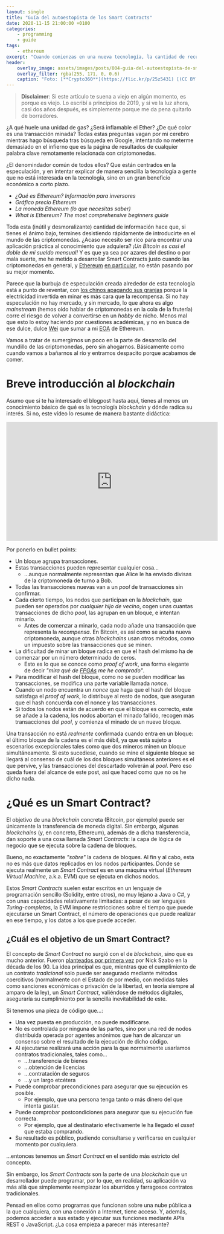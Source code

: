 ```yaml
---
layout: single
title: "Guía del autoestopista de los Smart Contracts"
date: 2020-11-15 21:00:00 +0100
categories:
    - programming
    - guide
tags:
    - ethereum
excerpt: "Cuando comienzas en una nueva tecnología, la cantidad de recursos puede ser abrumadora. ESTO es lo básico para probar Solidity, los Smart Contracts de Ethereum Blockchain."
header:
    overlay_image: assets/images/posts/004-guia-del-autoestopista-de-smart-contracts/header.jpg
    overlay_filter: rgba(255, 171, 0, 0.6)
    caption: "Foto: [**Crypto360**](https://flic.kr/p/25z5431) [(CC BY 2.0)](https://creativecommons.org/licenses/by/2.0/)"
---
```

> **Disclaimer**: Si este artículo te suena a viejo en algún momento, es porque
> es viejo. Lo escribí a principios de 2019, y si ve la luz ahora, casi dos años
> después, es simplemente porque me da pena quitarlo de borradores.

¿A qué huele una unidad de gas? ¿Será inflamable el Ether? ¿De qué color es una
transacción minada? Todas estas preguntas vagan por mi cerebro mientras hago
búsqueda tras búsqueda en Google, intentando no meterme demasiado en el infierno
que es la página de resultados de cualquier palabra clave remotamente
relacionada con criptomonedas.

¿El denomindador común de todos ellos? Que están centrados en la especulación, y
en intentar explicar de manera sencilla la tecnología a gente que no está
interesada en la tecnología, sino en un gran beneficio económico a corto plazo.

* _¿Qué es Ethereum? Información para inversores_  
* _Gráfico precio Ethereum_  
* _La moneda Ethereum (lo que necesitas saber)_  
* _What is Ethereum? The most comprehensive beginners guide_

Toda esta (inútil y desmoralizante) cantidad de información hace que, si tienes
el ánimo bajo, termines desistiendo rápidamente de introducirte en el mundo de
las criptomonedas. ¿Acaso necesito ser rico para encontrar una aplicación
práctica al conocimiento que adquiera? _¡Un Bitcoin es casi el doble de mi
sueldo mensual!_ Y es que ya sea por azares del destino o por mala suerte, me he
metido a desarrollar Smart Contracts justo cuando las criptomonedas en general,
y [Ethereum](https://www.thestreet.com/investing/bitcoin/attack-against-ethereum-classic-14832327)
[en particular](https://www.investopedia.com/news/hackers-use-unsafe-clients-steal-20m-ether/),
no están pasando por su mejor momento.

Parece que la burbuja de especulación creada alrededor de esta tecnología está a
punto de reventar, con [los chinos apagando sus granjas](https://www.coindesk.com/600k-bitcoin-miners-shut-down-in-last-2-weeks-f2pool-founder-estimates)
porque la electricidad invertida en minar es más cara que la recompensa. Si no
hay especulación no hay mercado, y sin mercado, lo que ahora es algo
_mainstream_ (hemos oído hablar de criptomonedas en la cola de la frutería)
corre el riesgo de volver a convertirse en un _hobby_ de nicho. Menos mal que
esto lo estoy haciendo por cuestiones académicas, y no en busca de ese dulce,
dulce [Wei](https://forum.ethereum.org/discussion/304/what-is-wei) que sumar a
mi [EOA](https://ethereum.stackexchange.com/questions/5828/what-is-an-eoa-account)
de Ethereum.

Vamos a tratar de sumergirnos un poco en la parte de desarrollo del mundillo de
las criptomonedas, pero sin ahogarnos. Básicamente como cuando vamos a bañarnos
al río y entramos despacito porque acabamos de comer.

# Breve introducción al _blockchain_

Asumo que si te ha interesado el blogpost hasta aquí, tienes al menos un
conocimiento básico de qué es la tecnología _blockchain_ y dónde radica su
interés. Si no, este vídeo lo resume de manera bastante didáctica:

<iframe width="560" height="315" src="https://www.youtube.com/embed/SSo_EIwHSd4" frameborder="0" allow="accelerometer; autoplay; encrypted-media; gyroscope; picture-in-picture" allowfullscreen></iframe>

Por ponerlo en bullet points:

* Un bloque agrupa transacciones.
* Estas transacciones pueden representar cualquier cosa...
  * ...aunque normalmente representan que Alice le ha enviado divisas de la
    criptomoneda de turno a Bob.
* Todas las transacciones nuevas van a un _pool_ de transacciones sin confirmar.
* Cada cierto tiempo, los nodos que participan en la _blockchain_, que pueden
  ser operados por _cualquier hijo de vecino_, cogen unas cuantas transacciones
  de dicho _pool_, las agrupan en un bloque, e intentan minarlo.
  * Antes de comenzar a minarlo, cada nodo añade una transacción que representa
    la _recompensa_. En Bitcoin, es así como se acuña nueva criptomoneda, aunque
    otras _blockchains_ usan otros métodos, como un impuesto sobre las
    transacciones que se minen.
* La dificultad de minar un bloque radica en que el hash del mismo ha de
  comenzar por un número determinado de ceros.
  * Esto es lo que se conoce como _proof of work_, una forma elegante de decir
    _"mira qué de [FPGAs](https://en.wikipedia.org/wiki/Field-programmable_gate_array)
    me he comprado"_.
* Para modificar el hash del bloque, como no se pueden modificar las
  transacciones, se modifica una parte variable llamada _nonce_.
* Cuando un nodo encuentra un _nonce_ que haga que el hash del bloque satisfaga
  el _proof of work_, lo distribuye al resto de nodos, que aseguran que el hash
  concuerda con el nonce y las transacciones.
* Si todos los nodos están de acuerdo en que el bloque es correcto, este se
  añade a la cadena, los nodos abortan el minado fallido, recogen más
  transacciones del _pool_, y comienza el minado de un nuevo bloque.

Una transacción no está _realmente_ confirmada cuando entra en un bloque: el
último bloque de la cadena es el más débil, ya que está sujeto a escenarios
excepcionales tales como que dos mineros minen un bloque simultáneamente. Si
esto sucediese, cuando se mine el siguiente bloque se llegará al consenso de
cuál de los dos bloques simultáneos anteriores es el que pervive, y las
transacciones del descartado volverán al _pool_. Pero eso queda fuera del
alcance de este post, así que haced como que no os he dicho nada.

# ¿Qué es un Smart Contract?

El objetivo de una _blockchain_ concreta (Bitcoin, por ejemplo) puede ser
únicamente la transferencia de moneda digital. Sin embargo, algunas
_blockchains_ (y, en concreto, Ethereum), además de a dicha transferencia, dan
soporte a una cosa llamada _Smart Contracts_: la capa de lógica de negocio que
se ejecuta sobre la cadena de bloques.

Bueno, no exactamente _"sobre"_ la cadena de bloques. Al fin y al cabo, esta no
es más que datos replicados en los nodos participantes. Donde se ejecuta
realmente un _Smart Contract_ es en una máquina virtual (_Ethereum Virtual
Machine_, a.k.a. EVM) que se ejecuta en dichos nodos.

Estos _Smart Contracts_ suelen estar escritos en un lenguaje de programación
sencillo (Solidity, entre otros), no muy lejano a Java o C#, y con unas
capacidades relativamente limitadas: a pesar de ser lenguajes
_Turing-completos_, la EVM impone restricciones sobre el tiempo que puede
ejecutarse un Smart Contract, el número de operaciones que puede realizar en ese
tiempo, y los datos a los que puede acceder.

## ¿Cuál es el objetivo de un Smart Contract?

El concepto de _Smart Contract_ no surgió con el de _blockchain_, sino que es
mucho anterior. Fueron [planteados por primera vez](https://firstmonday.org/ojs/index.php/fm/article/view/548/469) por Nick Szabo en la década de los 90. La idea principal es que, mientras que el
cumplimiento de un contrato _tradicional_ solo puede ser asegurado mediante
métodos coercitivos (normalmente con el Estado de por medio, con medidas tales
como sanciones económicas o privación de la libertad, en teoría siempre al
amparo de la ley), un _Smart Contract_, valiéndose de métodos digitales,
aseguraría su cumplimiento por la sencilla inevitabilidad de este.

Si tenemos una pieza de código que...:

* Una vez puesta en producción, no puede modificarse.
* No es controlada por ninguna de las partes, sino por una red de nodos
  distribuida operada por agentes anónimos que han de alcanzar un consenso sobre
  el resultado de la ejecución de dicho código.
* Al ejecutarse realizará una acción para la que normalmente usaríamos contratos
  tradicionales, tales como...
  * ...transferencia de bienes
  * ...obtención de licencias
  * ...contratación de seguros
  * ...y un largo etcétera
* Puede comprobar precondiciones para asegurar que su ejecución es posible.
  * Por ejemplo, que una persona tenga tanto o más dinero del que intenta
    gastar.
* Puede comprobar postcondiciones para asegurar que su ejecución fue correcta.
  * Por ejemplo, que al destinatario efectivamente le ha llegado el _asset_ que
    estaba comprando.
* Su resultado es público, pudiendo consultarse y verificarse en cualquier
  momento por cualquiera.

...entonces tenemos un _Smart Contract_ en el sentido más estricto del concepto.

Sin embargo, los _Smart Contracts_ son la parte de una _blockchain_ que un
desarrollador puede programar, por lo que, en realidad, su aplicación va más
allá que simplemente reemplazar los aburridos y farragosos contratos
tradicionales.

Pensad en ellos como programas que funcionan sobre una nube pública a la que
cualquiera, con una conexión a Internet, tiene acceso. Y, además, podemos
acceder a sus estado y ejecutar sus funciones mediante APIs REST o JavaScript.
¿La cosa empieza a parecer más interesante?
